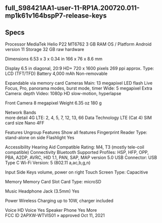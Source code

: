 ## full_S98421AA1-user-11-RP1A.200720.011-mp1k61v164bspP7-release-keys

## Specs
Processor	MediaTek Helio P22   MT6762   3 GB RAM
OS / Platform	Android version 11
Storage	32 GB raw hardware

Dimensions	6.53 x 3 x 0.34 in   166 x 76 x 8.6 mm

Display	6.5 in   diagonal, 20:9
HD+   720 x 1600 pixels
269 ppi   approx.
Type: LCD (TFT/TFD)
Battery	4,000 mAh Non-removable

Expandable via memory card
Cameras	
Main: 13 megapixel
LED flash
Live Focus, Pro, panorama modes, burst mode, timer
Wide: 5 megapixel
Extra Camera: depth
Video: 1080p HD
slow-motion, hyperlapse

Front Camera	8 megapixel
Weight	6.35 oz   180 g

Network Bands	
more detail
4G LTE: 2, 4, 5, 7, 12, 13, 66
Data Technology	LTE (Cat 4)
SIM card size	Nano   4FF

Features 	Ungroup Features   Show all features
Fingerprint Reader	Type: stand-alone
on side
Flashlight	Yes

Accessibility
Hearing Aid Compatible	Rating: M4, T3 (mostly tele-coil compatible)
Connectivity
Bluetooth	Supported Profiles: HSP, HFP, OPP, PBA, A2DP, AVRC, HID 1.1, PAN, SAP, MAP
version 5.0
USB	Connector: USB Type C
Wi-Fi	Version: 5 (802.11 a,ac,b,g,n)

Input
Side Keys	volume, power on right
Touch Screen	Type: Capacitive

Memory
Memory Card Slot	Card Type: microSD

Music
Headphone Jack (3.5mm)	Yes

Power
Wireless Charging	up to 10W, charger included

Voice
HD Voice	Yes
Speaker Phone	Yes
More  
FCC ID	2APXW-WTVIS01 »   approved Oct 11, 2021
